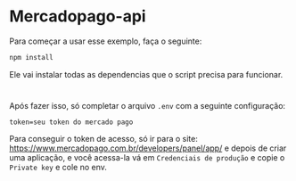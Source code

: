 # Mercadopago-api

Para começar a usar esse exemplo, faça o seguinte:
```bash
npm install
```
Ele vai instalar todas as dependencias que o script precisa para funcionar.

# 

Após fazer isso, só completar o arquivo `.env` com a seguinte configuração:
```env
token=seu token do mercado pago
```
Para conseguir o token de acesso, só ir para o site: https://www.mercadopago.com.br/developers/panel/app/ e depois de criar uma aplicação, e você acessa-la vá em `Credenciais de produção` e copie o `Private key` e cole no env. 
